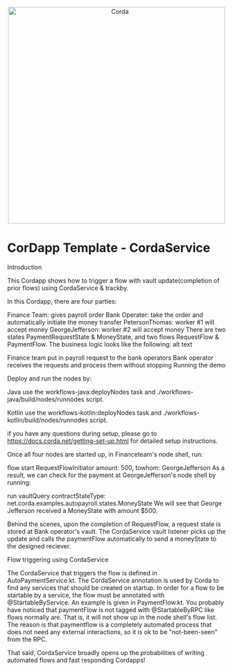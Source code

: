 <p align="center">
  <img src="https://www.corda.net/wp-content/uploads/2016/11/fg005_corda_b.png" alt="Corda" width="500">
</p>

# CorDapp Template - CordaService

Introduction

This Cordapp shows how to trigger a flow with vault update(completion of prior flows) using CordaService & trackby.

In this Cordapp, there are four parties:

Finance Team: gives payroll order
Bank Operater: take the order and automatically initiate the money transfer
PetersonThomas: worker #1 will accept money
GeorgeJefferson: worker #2 will accept money
There are two states PaymentRequestState & MoneyState, and two flows RequestFlow & PaymentFlow. The business logic looks like the following:  alt text

Finance team put in payroll request to the bank operators
Bank operator receives the requests and process them without stopping
Running the demo

Deploy and run the nodes by:

Java use the workflows-java:deployNodes task and ./workflows-java/build/nodes/runnodes script.

Kotlin use the workflows-kotlin:deployNodes task and ./workflows-kotlin/build/nodes/runnodes script.

if you have any questions during setup, please go to https://docs.corda.net/getting-set-up.html for detailed setup instructions.

Once all four nodes are started up, in Financeteam's node shell, run:

flow start RequestFlowInitiator amount: 500, towhom: GeorgeJefferson
As a result, we can check for the payment at GeorgeJefferson's node shell by running:

run vaultQuery contractStateType: net.corda.examples.autopayroll.states.MoneyState
We will see that George Jefferson received a MoneyState with amount $500.

Behind the scenes, upon the completion of RequestFlow, a request state is stored at Bank operator's vault. The CordaService vault listener picks up the update and calls the paymentFlow automatically to send a moneyState to the designed reciever.

Flow triggering using CordaService

The CordaService that triggers the flow is defined in AutoPaymentService.kt. The CordaService annotation is used by Corda to find any services that should be created on startup. In order for a flow to be startable by a service, the flow must be annotated with @StartableByService. An example is given in PaymentFlow.kt. You probably have noticed that paymentFlow is not tagged with @StartableByRPC like flows normally are. That is, it will not show up in the node shell's flow list. The reason is that paymentflow is a completely automated process that does not need any external interactions, so it is ok to be "not-been-seen" from the RPC.

That said, CordaService broadly opens up the probabilities of writing automated flows and fast responding Cordapps!
